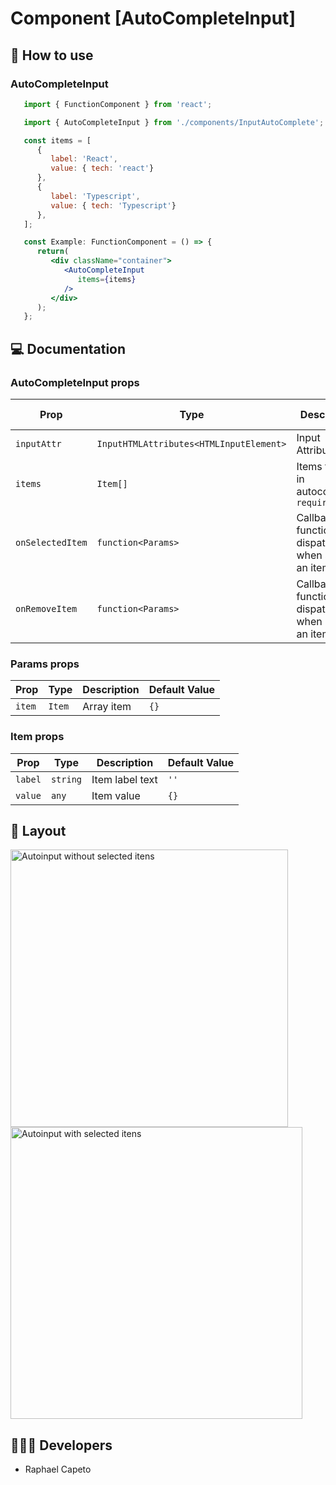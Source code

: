 # Component [AutoCompleteInput]


## 🚀 How to use

### AutoCompleteInput
```jsx
   import { FunctionComponent } from 'react';

   import { AutoCompleteInput } from './components/InputAutoComplete';

   const items = [
      {
         label: 'React',
         value: { tech: 'react'}
      },
      {
         label: 'Typescript',
         value: { tech: 'Typescript'}
      },
   ]; 

   const Example: FunctionComponent = () => {
      return(
         <div className="container">
            <AutoCompleteInput 
               items={items}
            />
         </div>
      );
   };

```

## 💻 Documentation

### AutoCompleteInput props

| Prop | Type | Description                                                                                                                                         | Default Value |
| --------- | -------- | ------------------------------------------------------------------------------------------------------------------------------------------------------- | ----------------- |
| `inputAttr`  | `InputHTMLAttributes<HTMLInputElement>` | Input Attributes | `{}` |
| `items`  | `Item[]` | Items for use in autocomplete `required`| `[]` |
| `onSelectedItem`  | `function<Params>` | Callback function, dispatch when select an item | `null` |
| `onRemoveItem`  | `function<Params>` | Callback function, dispatch when remove an item | `null` |

### Params props

| Prop | Type | Description                                                                                                                                         | Default Value |
| --------- | -------- | ------------------------------------------------------------------------------------------------------------------------------------------------------- | ----------------- |
| `item`  | `Item` | Array item | `{}` |


### Item props

| Prop | Type | Description                                                                                                                                         | Default Value |
| --------- | -------- | ------------------------------------------------------------------------------------------------------------------------------------------------------- | ----------------- |
| `label`  | `string` | Item label text | `''` |
| `value`  | `any` | Item value | `{}` |



## 🔖 Layout

<p align="left">
  
<img width="444" alt="Autoinput without selected itens" src="https://user-images.githubusercontent.com/61842405/154755924-9c89ea9f-195b-4e73-ab8b-8cf867e2d17f.png">
  
<br/>
<img width="467" alt="Autoinput with selected itens" src="https://user-images.githubusercontent.com/61842405/154755954-c095ed16-685b-448e-b02b-0433c866e603.png">
   
</p>

## 👨🏻‍💻 Developers
- Raphael Capeto


